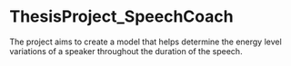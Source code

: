 # ThesisProject_SpeechCoach
The project aims to create a model that helps determine the energy level variations of a speaker throughout the duration of the speech.
